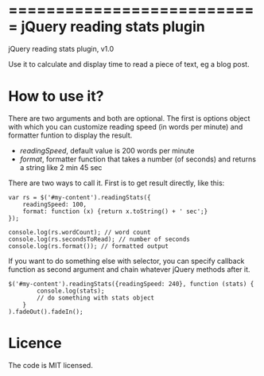 ===========================
jQuery reading stats plugin
===========================

jQuery reading stats plugin, v1.0

Use it to calculate and display time to read a piece of text,
eg a blog post.


How to use it?
==============

There are two arguments and both are optional. The first is options object
with which you can customize reading speed (in words per minute) and
formatter funtion to display the result.

* *readingSpeed*, default value is 200 words per minute
* *format*, formatter function that takes a number (of seconds)
  and returns a string like 2 min 45 sec

There are two ways to call it. First is to get
result directly, like this:

    var rs = $('#my-content').readingStats({
        readingSpeed: 100,
        format: function (x) {return x.toString() + ' sec';}
    });

    console.log(rs.wordCount); // word count
    console.log(rs.secondsToRead); // number of seconds
    console.log(rs.format()); // formatted output

If you want to do something else with selector, you can specify
callback function as second argument and chain whatever
jQuery methods after it.

    $('#my-content').readingStats({readingSpeed: 240}, function (stats) {
            console.log(stats);
            // do something with stats object
        }
    ).fadeOut().fadeIn();


Licence
=======

The code is MIT licensed.
